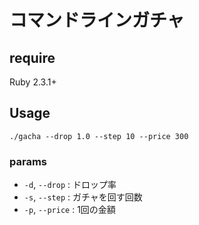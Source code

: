 # コマンドラインガチャ

## require

Ruby 2.3.1+


## Usage

```
./gacha --drop 1.0 --step 10 --price 300
```

### params

- `-d`, `--drop` : ドロップ率
- `-s`, `--step` : ガチャを回す回数
- `-p`, `--price` : 1回の金額

